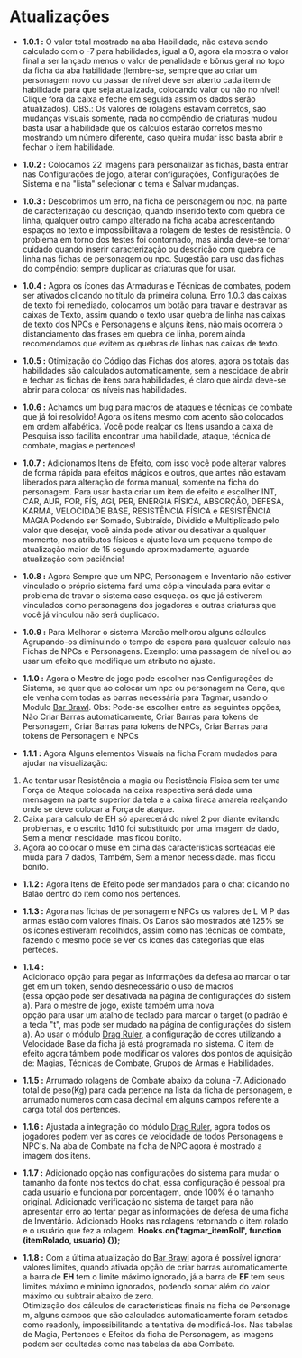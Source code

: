 # Atualizações

* **1.0.1 :** O valor total mostrado na aba Habilidade, não estava sendo calculado com o -7 para habilidades, igual a 0, agora ela mostra o valor final a ser lançado menos o valor de penalidade e bônus geral no topo da ficha da aba habilidade (lembre-se, sempre que ao criar um personagem novo ou passar de nível deve ser aberto cada item de habilidade para que seja atualizada, colocando valor ou não no nível! Clique fora da caixa e feche em seguida assim os dados serão atualizados). OBS.: Os valores de rolagens estavam corretos, são mudanças visuais somente, nada no compêndio de criaturas mudou basta usar a habilidade que os cálculos estarão corretos mesmo mostrando um número diferente, caso queira mudar isso basta abrir e fechar o item habilidade.

 
* **1.0.2 :** Colocamos 22 Imagens para personalizar as fichas, basta entrar nas Configurações de jogo, alterar configurações, Configurações de Sistema e na "lista" selecionar o tema e Salvar mudanças.


* **1.0.3 :** Descobrimos um erro, na ficha de personagem ou npc, na parte de caracterização ou descrição, quando inserido texto com quebra de linha, qualquer outro campo alterado na ficha acaba acrescentando espaços no texto e impossibilitava a rolagem de testes de resistência. O problema em torno dos testes foi contornado, mas ainda deve-se tomar cuidado quando inserir caracterização ou descrição com quebra de linha nas fichas de personagem ou npc. Sugestão para uso das fichas do compêndio: sempre duplicar as criaturas que for usar.

 
* **1.0.4 :** Agora os ícones das Armaduras e Técnicas de combates, podem ser ativados clicando no título da primeira coluna. Erro 1.0.3 das caixas de texto foi remediado, colocamos um botão para travar e destravar as caixas de Texto, assim quando o texto usar quebra de linha nas caixas de texto dos NPCs e Personagens e alguns itens, não mais ocorrera o distanciamento das frases em quebra de linha, porem ainda recomendamos que evitem as quebras de linhas nas caixas de texto.


* **1.0.5 :** Otimização do Código das Fichas dos atores, agora os totais das habilidades são calculados automaticamente, sem a nescidade de abrir e fechar as fichas de itens para habilidades, é claro que ainda deve-se abrir para colocar os níveis nas habilidades.


* **1.0.6 :** Achamos um bug para macros de ataques e técnicas de combate que já foi resolvido! Agora os itens mesmo com acento são colocados em ordem alfabética. Você pode realçar os Itens usando a caixa de Pesquisa isso facilita encontrar uma habilidade, ataque, técnica de combate, magias e pertences!

 
* **1.0.7 :** Adicionamos Itens de Efeito, com isso você pode alterar valores de forma rápida para efeitos mágicos e outros, que antes não estavam liberados para alteração de forma manual, somente na ficha do personagem. Para usar basta criar um item de efeito e escolher INT, CAR, AUR, FOR, FÍS, AGI, PER, ENERGIA FÍSICA, ABSORÇÃO, DEFESA, KARMA, VELOCIDADE BASE, RESISTÊNCIA FÍSICA e RESISTÊNCIA MAGIA Podendo ser Somado, Subtraído, Dividido e Multiplicado pelo valor que desejar, você ainda pode ativar ou desativar a qualquer momento, nos atributos físicos e ajuste leva um pequeno tempo de atualização maior de 15 segundo aproximadamente, aguarde atualização com paciência!

 
* **1.0.8 :** Agora Sempre que um NPC, Personagem e Inventario não estiver vinculado o próprio sistema fará uma cópia vinculada para evitar o problema de travar o sistema caso esqueça. os que já estiverem vinculados como personagens dos jogadores e outras criaturas que você já vinculou não será duplicado.

 
* **1.0.9 :** Para Melhorar o sistema Marcão melhorou alguns cálculos Agrupando-os diminuindo o tempo de espera para qualquer calculo nas Fichas de NPCs e Personagens. Exemplo: uma passagem de nível ou ao usar um efeito que modifique um atributo no ajuste.

 
* **1.1.0 :** Agora o Mestre de jogo pode escolher nas Configurações de Sistema, se quer que ao colocar um npc ou personagem na Cena, que ele venha com todas as barras necessária para Tagmar, usando o Modulo [Bar Brawl](https://foundryvtt.com/packages/barbrawl). Obs: Pode-se escolher entre as seguintes opções, Não Criar Barras automaticamente, Criar Barras para tokens de Personagem, Criar Barras para tokens de NPCs, Criar Barras para tokens de Personagem e NPCs

 
* **1.1.1 :** Agora Alguns elementos Visuais na ficha Foram mudados para ajudar na visualização:

1. Ao tentar usar Resistência a magia ou Resistência Física sem ter uma Força de Ataque colocada na caixa respectiva será dada uma mensagem na parte superior da tela e a caixa firaca amarela realçando onde se deve colocar a Força de ataque. 
2. Caixa para calculo de EH só aparecerá do nível 2 por diante evitando problemas, e o escrito 1d10 foi substituído por uma imagem de dado, Sem a menor nescidade. mas ficou bonito. 
3. Agora ao colocar o muse em cima das características sorteadas ele muda para 7 dados, Também, Sem a menor necessidade. mas ficou bonito.
 

* **1.1.2 :** Agora Itens de Efeito pode ser mandados para o chat clicando no Balão dentro do item como nos pertences.

 
* **1.1.3 :** Agora nas fichas de personagem e NPCs os valores de L M P das armas estão com valores finais. Os Danos são mostrados até 125% se os ícones estiveram recolhidos, assim como nas técnicas de combate, fazendo o mesmo pode se ver os ícones das categorias que elas perteces.


* **1.1.4 :** Adicionado opção para pegar as informações da defesa ao marcar o target em um token, sendo desnecessário o uso de macros (essa opção pode ser desativada na página de configurações do sistema). Para o mestre de jogo, existe também uma nova opção para usar um atalho de teclado para marcar o target (o padrão é a tecla "t", mas pode ser mudado na página de configurações do sistema). Ao usar o módulo [Drag Ruler](https://foundryvtt.com/packages/drag-ruler), a configuração de cores utilizando a Velocidade Base da ficha já está programada no sistema. O item de efeito agora támbem pode modificar os valores dos pontos de aquisição de: Magias, Técnicas de Combate, Grupos de Armas e Habilidades.


* **1.1.5 :** Arrumado rolagens de Combate abaixo da coluna -7. Adicionado total de peso(Kg) para cada pertence na lista da ficha de personagem, e arrumado numeros com casa decimal em alguns campos referente a carga total dos pertences.


* **1.1.6 :** Ajustada a integração do módulo [Drag Ruler](https://foundryvtt.com/packages/drag-ruler), agora todos os jogadores podem ver as cores de velocidade de todos Personagens e NPC's. Na aba de Combate na ficha de NPC agora é mostrado a imagem dos itens.


* **1.1.7 :** Adicionado opção nas configurações do sistema para mudar o tamanho da fonte nos textos do chat, essa configuração é pessoal pra cada usuário e funciona por porcentagem, onde 100% é o tamanho original. Adicionado verificação no sistema de target para não apresentar erro ao tentar pegar as informações de defesa de uma ficha de Inventário. Adicionado Hooks nas rolagens retornando o item rolado e o usuário que fez a rolagem. **Hooks.on('tagmar_itemRoll', function (itemRolado, usuario) {});**


* **1.1.8 :** Com a última atualização do [Bar Brawl](https://foundryvtt.com/packages/barbrawl) agora é possível ignorar valores limites, quando ativada opção de criar barras automaticamente, a barra de **EH** tem o limite máximo ignorado, já a barra de **EF** tem seus limites máximo e mínimo ignorados, podendo somar além do valor máximo ou subtrair abaixo de zero. Otimização dos cálculos de características finais na ficha de Personagem, alguns campos que são calculados automaticamente foram setados como readonly, impossibilitando a tentativa de modificá-los. Nas tabelas de Magia, Pertences e Efeitos da ficha de Personagem, as imagens podem ser ocultadas como nas tabelas da aba Combate.